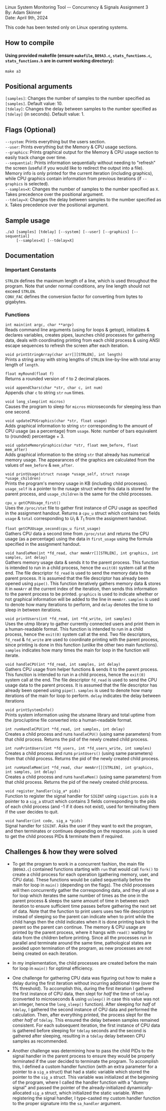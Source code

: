 Linux System Monitoring Tool -- Concurrency & Signals Assignment 3  
By: Adam Skinner  
Date: April 9th, 2024  

This code has been tested only on Linux operating systems.  

## How to compile
#### Using provided makefile (ensure `makefile`, `B09A3.c`, `stats_functions.c`, `stats_functions.h` are in current working directory):
`make a3`

## Positional arguments
`[samples]`: Changes the number of samples to the number specified as `[samples]`. Default value: 10.  
`[tdelay]`: Changes the delay between samples to the number specified as `[tdelay]` (in seconds). Default value: 1.  

## Flags (Optional)
`--system`: Prints everything but the users section.  
`--user`: Prints everything but the Memory & CPU usage sections.  
`--graphics`: Prints graphical output for the Memory & CPU usage section to easily track change over time.  
`--sequential`: Prints information sequentially without needing to "refresh" the screen (useful if you would like to redirect the output into a file). Memory info is only printed for the current iteration (including graphics), while CPU graphics contain information from previous iterations (if `--graphics` is selected).  
`--samples=X`: Changes the number of samples to the number specified as `X`. Takes precedence over the positional argument.  
`--tdelay=X`: Changes the delay between samples to the number specified as `X`. Takes precedence over the positional argument.  

## Sample usage 
	./a3 [samples] [tdelay] [--system] [--user] [--graphics] [--sequential] 
		 [--samples=X] [--tdelay=X]

## Documentation
### Important Constants
`STRLEN` defines the maximum length of a line, which is used throughout the program. Note that under normal conditions, any line length should not exceed `STRLEN`.   
`CONV_FAC` defines the conversion factor for converting from bytes to gigabytes.  

### Functions
`int main(int argc, char **argv)`  
Reads command line arguments (using for loops & getopt), initializes & declares variables, creates pipes, launches child processes for gathering data, deals with coordinating printing from each child process & using ANSI escape sequences to refresh the screen after each iteration.  

`void printStringArray(char arr[][STRLEN], int length)`  
Prints a string array with string lengths of `STRLEN` line-by-line with total array length of `length`.  

`float myRound(float f)`  
Returns a rounded version of `f` to 2 decimal places.  

`void appendChars(char *str, char c, int num)`  
Appends char `c` to string `str` `num` times.  

`void long_sleep(int micros)`  
Causes the program to sleep for `micros` microseconds for sleeping less than one second.  

`void updateCPUGraphics(char *str, float usage)`  
Adds graphical information to string `str` corresponding to the amount of CPU usage (as a percentage) from `usage`. Note: number of bars equivalent to (rounded) percentage + 3.  

`void updateMemoryGraphics(char *str, float mem_before, float mem_after)`  
Adds graphical information to the string `str` that already has numerical memory usage. The appearances of the graphics are calculated from the values of `mem_before` & `mem_after`.

`void printUsage(struct rusage *usage_self, struct rusage *usage_children)`  
Prints the program's memory usage in KB (including child processes).
`usage_self` is a pointer to the rusage struct where this data is stored for the parent process, and `usage_children` is the same for the child processes.  

`cpu_u getCPUUsage_first()`  
Uses the `/proc/stat` file to gather first instance of CPU usage as specified in the assignment handout. Returns a `cpu_u` struct which contains two fields `usage` & `total` corresponding to _U_<sub>1</sub> & _T_<sub>1</sub> from the assignment handout.  

`float getCPUUsage_second(cpu_u first_usage)`  
Gathers CPU data a second time from `/proc/stat` and returns the CPU usage (as a percentage) using the data in `first_usage` using the formula specified in the assignment handout.  

`void handleMem(int *fd_read, char memArr[][STRLEN], int graphics, int samples, int delay)`  
Gathers memory usage data & sends it to the parent process. This function is intended to run in a child process, hence the `exit(0)` system call at the end. The file descriptor `fd_read` is used to send the memory data to the parent process. It is assumed that the file descriptor has already been opened using `pipe()`. This function iteratively gathers memory data & stores it in `memArr` at the current index of the iteration, then sends this information to the parent process to be printed. `graphics` is used to indicate whether or not graphical information will be added to the line in `memArr`. `samples` is used to denote how many iterations to perform, and `delay` denotes the time to sleep in between iterations.

`void printUsers(int *fd_read, int *fd_write, int samples)`  
Uses the utmp library to gather currently connected users and print them in a human-readable format. This function is intended to run in a child process, hence the `exit(0)` system call at the end. Two file descriptors, `fd_read` & `fd_write` are used to coordinate printing with the parent process, since printing is done in this function (unlike the other two main functions). `samples` indicates how many times the main for loop in the function will iterate.  

`void handleCPU(int *fd_read, int samples, int delay)`  
Gathers CPU usage from helper functions & sends it to the parent process. This function is intended to run in a child process, hence the `exit(0)` system call at the end. The file descriptor `fd_read` is used to send the CPU usage data to the parent process. It is assumed that the file descriptor has already been opened using `pipe()`. `samples` is used to denote how many iterations of the main for loop to perform. `delay` indicates the delay between iterations

`void printSystemInfo()`  
Prints system information using the utsname library and total uptime from the /proc/uptime file converted into a human-readable format.  

`int runHandleCPU(int *fd_read, int samples, int delay)`  
Creates a child process and runs `handleCPU()` (using same parameters) from that child process. Returns the pid of the newly created child process.  

`int runPrintUsers(int *fd_users, int *fd_users_write, int samples)`  
Creates a child process and runs `printUsers()` (using same parameters) from that child process. Returns the pid of the newly created child process.  

`int runHandleMem(int *fd_read, char memArr[][STRLEN], int graphics, int samples, int delay)`  
Creates a child process and runs `handleMem()` (using same parameters) from that child process. Returns the pid of the newly created child process.

`void register_handler(sig_a* pids)`  
Function to register the signal handler for `SIGINT` using `sigaction`. `pids` is a pointer to a `sig_a` struct which contains 3 fields corresponding to the pids of each child process (and -1 if it does not exist), used for terminating them if the user decides to quit.

`void handler(int code, sig_a *pids)`  
Signal handler for `SIGINT`. Asks the user if they want to exit the program, and then terminates or continues depending on the response. `pids` is used to get the child process PIDs & terminate them if required.

## Challenges & how they were solved
- To get the program to work in a concurrent fashion, the main file (`B09A3.c`) contained functions starting with `run` that would call `fork()` to create a child process for each operation (gathering memory, user, and CPU data). These functions would be called sequentially before the main for loop in `main()` (depending on the flags). The child processes will then concurrently gather the corresponding data, and they all use a for loop which iterates the same number of times as the one in the parent process & sleeps the same amount of time in between each iteration to ensure sufficient time passes before gathering the next set of data. Note that the function to print users uses two file descriptors instead of sleeping so the parent can indicate when to print while the child hangs then the child indicates when it is done printing back to the parent so the parent can continue. The memory & CPU usage are printed by the parent process, where it hangs with `read()` waiting for data from the children before printing. Since all the processes run in parallel and terminate around the same time, pathological states are avoided upon termination of the program, as new processes are not being created on each iteration.

- In my implementation, the child processes are created before the main for loop in `main()` for optimal efficiency. 

- One challenge for gathering CPU data was figuring out how to make a delay during the first iteration without incurring additional time (over the 1% threshold). To accomplish this, during the first iteration I gathered the first instance of CPU data, then slept for _half_ the time of `tdelay` (converted to microseconds & using `usleep()` in case this value was not an integer, hence the `long_sleep()` function). After sleeping for _half_ of `tdelay`, I gathered the second instance of CPU data and performed the calculation. Then, after everything printed, the process slept for the other _half_ of `tdelay`. This ensured the delay between samples remained consistent. For each subsequent iteration, the first instance of CPU data is gathered before sleeping for `tdelay` seconds and the second is gathered after sleeping, resulting in a `tdelay` delay between CPU samples as recommended.  
- Another challenge was determining how to pass the child PIDs to the signal handler in the parent process to ensure they would be properly terminated if the user decided to terminate the program. To accomplish this, I defined a custom handler function (with an extra parameter for a pointer to a `sig_a` struct) that had a static variable which stored the pointer to the `sig_a` struct. This variable was initialized at the beginning of the program, where I called the handler function with a "dummy signal" and passed the pointer of the already-initialized dynamically-allocated `sig_a` struct, which initialized the static variable. When registering the signal handler, I type-casted my custom handler function to the proper signature into the `sa_handler` argument.